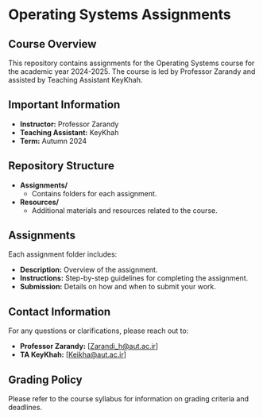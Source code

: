 # Operating Systems Assignments

## Course Overview
This repository contains assignments for the Operating Systems course for the academic year 2024-2025. The course is led by Professor Zarandy and assisted by Teaching Assistant KeyKhah. 

## Important Information
- **Instructor:** Professor Zarandy
- **Teaching Assistant:** KeyKhah
- **Term:** Autumn 2024

## Repository Structure
- **Assignments/**
  - Contains folders for each assignment.
- **Resources/**
  - Additional materials and resources related to the course.

## Assignments
Each assignment folder includes:
- **Description:** Overview of the assignment.
- **Instructions:** Step-by-step guidelines for completing the assignment.
- **Submission:** Details on how and when to submit your work.

## Contact Information
For any questions or clarifications, please reach out to:
- **Professor Zarandy:** [Zarandi_h@aut.ac.ir]
- **TA KeyKhah:** [Keikha@aut.ac.ir]

## Grading Policy
Please refer to the course syllabus for information on grading criteria and deadlines.

